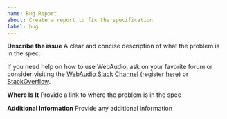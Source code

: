 ```yaml
---
name: Bug Report
about: Create a report to fix the specification
label: bug
---
```


**Describe the issue**
A clear and concise description of what the problem is in the spec.

If you need help on how to use WebAudio, ask on your favorite forum or consider visiting
the [WebAudio Slack Channel](https://web-audio.slack.com/) (register [here](https://web-audio-slackin.herokuapp.com/)) or
[StackOverflow](https://stackoverflow.com/).

**Where Is It**
Provide a link to where the problem is in the spec

**Additional Information**
Provide any additional information
